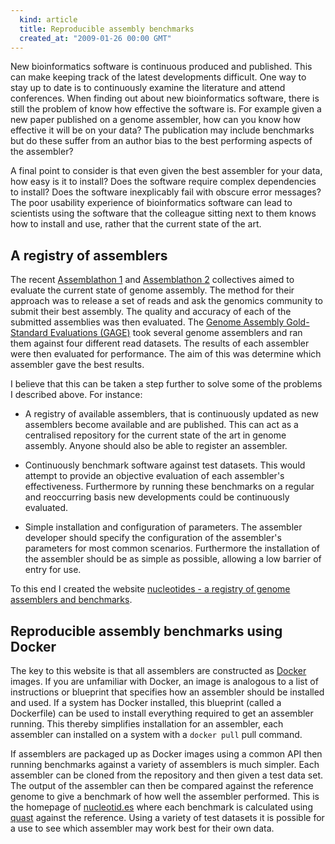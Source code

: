 ```yaml
---
  kind: article
  title: Reproducible assembly benchmarks
  created_at: "2009-01-26 00:00 GMT"
---
```


New bioinformatics software is continuous produced and published. This can make
keeping track of the latest developments difficult. One way to stay up to date
is to continuously examine the literature and attend conferences. When finding
out about new bioinformatics software, there is still the problem of know how
effective the software is. For example given a new paper published on a genome
assembler, how can you know how effective it will be on your data? The
publication may include benchmarks but do these suffer from an author bias to
the best performing aspects of the assembler?

A final point to consider is that even given the best assembler for your data,
how easy is it to install? Does the software require complex dependencies to
install? Does the software inexplicably fail with obscure error messages? The
poor usability experience of bioinformatics software can lead to scientists
using the software that the colleague sitting next to them knows how to install
and use, rather that the current state of the art.

## A registry of assemblers

The recent [Assemblathon 1][asm1] and [Assemblathon 2][asm2] collectives aimed
to evaluate the current state of genome assembly. The method for their approach
was to release a set of reads and ask the genomics community to submit their
best assembly. The quality and accuracy of each of the submitted assemblies was
then evaluated. The [Genome Assembly Gold-Standard Evaluations (GAGE)][gage]
took several genome assemblers and ran them against four different read
datasets. The results of each assembler were then evaluated for performance.
The aim of this was determine which assembler gave the best results.

I believe that this can be taken a step further to solve some of the problems I
described above. For instance:

  * A registry of available assemblers, that is continuously updated as new
    assemblers become available and are published. This can act as a
    centralised repository for the current state of the art in genome assembly.
    Anyone should also be able to register an assembler.

  * Continuously benchmark software against test datasets. This would attempt
    to provide an objective evaluation of each assembler's effectiveness.
    Furthermore by running these benchmarks on a regular and reoccurring basis
    new developments could be continuously evaluated.

  * Simple installation and configuration of parameters. The assembler
    developer should specify the configuration of the assembler's parameters
    for most common scenarios. Furthermore the installation of the assembler
    should be as simple as possible, allowing a low barrier of entry for use.

To this end I created the website [nucleotides - a registry of genome
assemblers and benchmarks][nuc].

## Reproducible assembly benchmarks using Docker

The key to this website is that all assemblers are constructed as
[Docker][docker] images. If you are unfamiliar with Docker, an image is
analogous to a list of instructions or blueprint that specifies how an assembler
should be installed and used. If a system has Docker installed, this blueprint
(called a Dockerfile) can be used to install everything required to get an
assembler running. This thereby simplifies installation for an assembler, each
assembler can installed on a system with a `docker pull` pull command.

If assemblers are packaged up as Docker images using a common API then running
benchmarks against a variety of assemblers is much simpler. Each assembler can
be cloned from the repository and then given a test data set. The output of the
assembler can then be compared against the reference genome to give a benchmark
of how well the assembler performed. This is the homepage of
[nucleotid.es][nuc] where each benchmark is calculated using [quast][] against
the reference. Using a variety of test datasets it is possible for a use to see
which assembler may work best for their own data.

[asm1]: http://www.ncbi.nlm.nih.gov/pubmed/21926179

[asm2]: http://www.ncbi.nlm.nih.gov/pubmed/23870653

[gage]: http://www.ncbi.nlm.nih.gov/pubmed/22147368

[nuc]: http://nucleotid.es

[lxc]: https://linuxcontainers.org/

[docker]: http://www.docker.com/

[quast]: http://www.ncbi.nlm.nih.gov/pubmed/23422339
